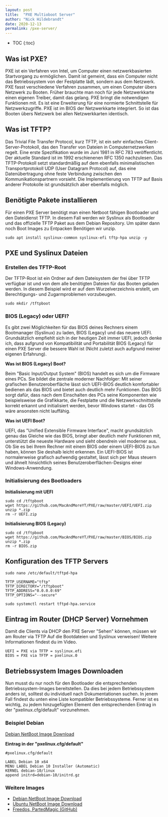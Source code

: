 ```yaml
---
layout: post
title:  "PXE Multioboot Server"
author: "Nick Hildebrandt"
date: 2020-12-13
permalink: /pxe-server/
---
```


* TOC
{:toc}

## Was ist PXE?

PXE ist ein Verfahren von Intel, um Computer einen netzwerkbasierten Startvorgang zu ermöglichen.
Damit ist gemeint, dass ein Computer nicht das Betriebssystem von der Festplatte lädt, sondern aus dem Netzwerk.
PXE fasst verschiedene Verfahren zusammen, um einen Computer übers Netzwerk zu Booten. Früher brauchte man noch
für jede Netzwerkkarte einen eigenen Treiber, damit das gelang. PXE bringt die notwendigen Funktionen mit. 
Es ist eine Erweiterung für eine normierte Schnittstelle für Netzwerkzugriffe. PXE ist im BIOS der Netzwerkkarte 
integriert. So ist das Booten übers Netzwerk bei allen Netzwerkkarten identisch.

## Was ist TFTP?

Das Trivial File Transfer Protocol, kurz TFTP, ist ein sehr einfaches Client-Server-Protokoll, 
das den Transfer von Dateien in Computernetzwerken regelt. Eine erste Spezifikation wurde im Juni 1981 
in RFC 783 veröffentlicht. Der aktuelle Standard ist im 1992 erschienenen RFC 1350 nachzulesen.
Das TFTP-Protokoll setzt standardmäßig auf dem ebenfalls minimalistischen Transportprotokoll
UDP (User Datagram Protocol) auf, das eine Datenübertragung ohne feste Verbindung zwischen den
Kommunikationspartnern vorsieht. Die Implementierung von TFTP auf Basis anderer Protokolle ist grundsätzlich
aber ebenfalls möglich.

## Benötigte Pakete installieren

Für einen PXE Server benötigt man einen Netboot fähigen Bootloader und den Dateidienst TFTP. In diesem Fall werden wir Syslinux als Bootloader und das offizielle TFTP Paket aus dem Debian Repository. Um später dann noch Boot Images zu Entpacken Benötigen wir unzip.

```shell
sudo apt install syslinux-common syslinux-efi tftp-hpa unzip -y
```

## PXE und Syslinux Dateien

### Erstellen des TFTP-Root

Der TFTP-Root ist ein Ordner auf dem Dateisystem der frei über TFTP verfügbar ist und von dem alle benötigten Dateien für das Booten geladen werden.
In diesem Beispiel wird er auf dem Wurzelverzeichnis erstellt, um Berechtigungs- und Zugarmproblemen vorzubeugen.

```shell
sudo mkdir /tftpboot
```

### BIOS (Legacy) oder UEFI?

Es gibt zwei Möglichkeiten für das BIOS deines Rechners einem Bootmanager (Syslinux) zu laden, BIOS (Legacy) und das neuere UEFI. Grundsätzlich empfiehlt sich in der heutigen Zeit immer UEFI, jedoch denke ich, dass aufgrund von Kompatibilität und Portabilität BIOS (Legacy) für einen PXE Server die bessere Wahl ist (Nicht zuletzt auch aufgrund meiner eigenen Erfahrung).

**Was ist BIOS (Legacy) Boot?**

Beim "Basic Input/Output System" (BIOS) handelt es sich um die Firmware eines PCs. Sie bildet die zentrale
moderner Nachfolger: Mit seiner grafischen Benutzeroberfläche lässt sich UEFI-BIOS deutlich komfortabler
bedienen als das BIOS und bietet auch deutlich mehr Funktionen. Das BIOS sorgt dafür, dass nach dem Einschalten
des PCs seine Komponenten wie beispielsweise die Grafikkarte, die Festplatte und die Netzwerkschnittstelle korrekt
erkannt und initialisiert werden, bevor Windows startet - das OS wäre ansonsten nicht lauffähig.

**Was ist UEFI Boot?**

UEFI​, das "Unified Extensible Firmware Interface", macht grundsätzlich genau das Gleiche wie das BIOS, 
bringt aber deutlich mehr Funktionen mit, unterstützt die neueste Hardware und sieht obendrein viel moderner aus.
Ob Sie es bei Ihrem Rechner mit einem BIOS oder einem UEFI-BIOS zu tun haben, können Sie deshalb leicht erkennen.
Ein UEFI-BIOS ist normalerweise grafisch aufwendig gestaltet, lässt sich per Maus steuern und ähnelt hinsichtlich
seines Benutzeroberflächen-Designs einer Windows-Anwendung.

### Initialisierung des Bootloaders

**Initialisierung mit UEFI**

```shell
sudo cd /tftpboot
wget https://github.com/MacAndMoreYT/PXE/raw/master/UEFI/UEFI.zip
unzip *.zip
rm -r UEFI.zip
```

**Initialisierung BIOS (Legacy)**

```shell
sudo cd /tftpboot
wget https://github.com/MacAndMoreYT/PXE/raw/master/BIOS/BIOS.zip
unzip *.zip
rm -r BIOS.zip
```

##  Konfiguration des TFTP Servers

```shell
sudo nano /etc/default/tftpd-hpa
```
```shell
TFTP_USERNAME="tftp"
TFTP_DIRECTORY="/tftpboot"
TFTP_ADDRESS="0.0.0.0:69"
TFTP_OPTIONS="--secure"
```
```shell
sudo systemctl restart tftpd-hpa.service
```
## Eintrag im Router (DHCP Server) Vornehmen

Damit die Clients via DHCP den PXE Server "Sehen" können, müssen wir am Router via TFTP  Auf die Bootdateien und Syslinux verweisen!
Weitere Informationen findest du im Video.

```shell
UEFI = PXE via TFTP = syslinux.efi
BIOS = PXE via TFTP = pxelinux.0
```

## Betriebssystem Images Downloaden

Nun musst du nur noch für den Bootloader die entsprechenden Betriebssystem-Images bereitstellen.
Da dies bei jedem Betriebssystem anders ist, solltest du individuell nach Dokumentationen suchen. In jenem Fall findest du unten eine Liste kompatibler Betriebssysteme. Ferner ist es wichtig, zu jedem hinzugefügten Element den entsprechenden Eintrag in der "pxelinux.cfg/default" vorzunehmen.

### Beispiel Debian

[Debian NetBoot Image Download](https://www.debian.org/distrib/netinst#netboot)

**Eintrag in der "pxelinux.cfg/default"**

```shell
#pxelinux.cfg/default

LABEL Debian 10 x64
MENU LABEL Debian 10 Installer (Automatic)
KERNEL debian-10/linux
append initrd=debian-10/initrd.gz 
```

### Weitere Images

- [Debian NetBoot Image Download](https://www.debian.org/distrib/netinst#netboot)
- [Ubuntu NetBoot Image Download](https://ubuntu.com/download/alternative-downloads)
- [Freedos, PartedMagic (GitHub)](https://github.com/MacAndMoreYT/PXE)
